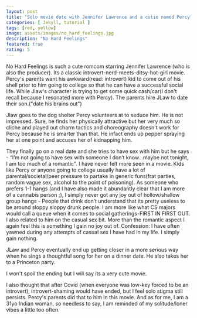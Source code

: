 ```yaml
---
layout: post
title: "Solo movie date with Jennifer Lawrence and a cutie named Percy"
categories: [ Jekyll, tutorial ]
tags: [red, yellow]
image: assets/images/no_hard_feelings.jpg
description: "No Hard Feelings"
featured: true
rating: 5
---
```


No Hard Feelings is such a cute romcom starring Jennifer Lawrence (who is also the producer). Its a classic introvert-nerd-meets-ditsy-hot-girl movie. Percy's parents want his awkward(read: introvert) kid to come out of his shell prior to him going to college so that he can have a successful social life. While Jlaw's character is trying to get some quick cash/car(I don't recall because I resonated more with Percy). The parents hire JLaw to date their son.("date his brains out")

Jlaw goes to the dog shelter Percy volunteers at to seduce him. He is not impressed. Sure, he finds her physically attractive but her very much so cliche and played out charm tactics and choreography doesn't work for Percy because he is smarter than that. He infact ends up pepper spraying her at one point and accuses her of kidnapping him. 

They finally go on a real date and she tries to have sex with him but he says - “I’m not going to have sex with someone I don’t know...maybe not tonight, I am too much of a romantic". I have never felt more seen in a movie. Kids like Percy or anyone going to college usually have a lot of parental/societal/peer pressure to partake in generic funs(frat parties, random vague sex, alcohol to the point of poisoning). As someone who prefers 1-1 hangs (and I have also made it abundantly clear that I am more of a cannabis person ;), I simply never got any joy out of hollow/shallow group hangs - People that drink don’t understand that its pretty useless to be around sloppy sloppy drunk people. I am more like what CS majors would call a queue when it comes to social gatherings-FIRST IN FIRST OUT. I also related to him on the casual sex bit. More than the romantic aspect I again feel this is something I gain no joy out of. Confession: I have often yawned during any attempts of casual sex I have had in my life. I simply gain nothing. 

JLaw and Percy eventually end up getting closer in a more serious way when he sings a thoughtful song for her on a dinner date. He also takes her to a Princeton party.

I won't spoil the ending but I will say its a very cute movie. 

I also thought that after Covid (when everyone was low-key forced to be an introvert), introvert-shaming would have ended, but I feel solo stigma still persists. Percy's parents did that to him in this movie. And as for me, I am a 31yo Indian woman, so needless to say, I am reminded of my solitude/loner vibes a little too often. 